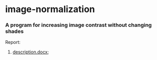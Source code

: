 # image-normalization
### A program for increasing image contrast without changing shades

  Report:
  1. [description.docx](https://github.com/attackonthinking/image-normalization/blob/main/description.docx);
